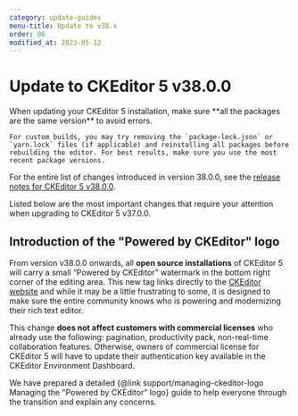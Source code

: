```yaml
---
category: update-guides
menu-title: Update to v38.x
order: 86
modified_at: 2023-05-12
---
```


# Update to CKEditor 5 v38.0.0

<info-box>
	When updating your CKEditor 5 installation, make sure **all the packages are the same version** to avoid errors.

	For custom builds, you may try removing the `package-lock.json` or `yarn.lock` files (if applicable) and reinstalling all packages before rebuilding the editor. For best results, make sure you use the most recent package versions.
</info-box>

For the entire list of changes introduced in version 38.0.0, see the [release notes for CKEditor 5 v38.0.0](https://github.com/ckeditor/ckeditor5/releases/tag/v38.0.0).

Listed below are the most important changes that require your attention when upgrading to CKEditor 5 v37.0.0.

## Introduction of the "Powered by CKEditor" logo

From version v38.0.0 onwards, all **open source installations** of CKEditor 5 will carry a small “Powered by CKEditor” watermark in the bottom right corner of the editing area. This new tag links directly to the [CKEditor website](https://ckeditor.com/) and while it may be a little frustrating to some, it is designed to make sure the entire community knows who is powering and modernizing their rich text editor.

This change **does not affect customers with commercial licenses** who already use the following: pagination, productivity pack, non-real-time collaboration features. Otherwise, owners of commercial license for CKEditor 5 will have to update their authentication key available in the CKEditor Environment Dashboard.

We have prepared a detailed {@link support/managing-ckeditor-logo Managing the "Powered by CKEditor" logo} guide to help everyone through the transition and explain any concerns.
